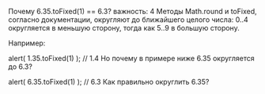 Почему 6.35.toFixed(1) == 6.3?
важность: 4
Методы Math.round и toFixed, согласно документации, округляют до ближайшего целого числа: 0..4 округляется в меньшую сторону, тогда как 5..9 в большую сторону.

Например:

 alert( 1.35.toFixed(1) ); // 1.4
Но почему в примере ниже 6.35 округляется до 6.3?

 alert( 6.35.toFixed(1) ); // 6.3
Как правильно округлить 6.35?